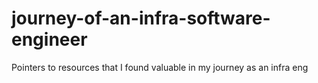 # journey-of-an-infra-software-engineer
Pointers to resources that I found valuable in my journey as an infra eng
